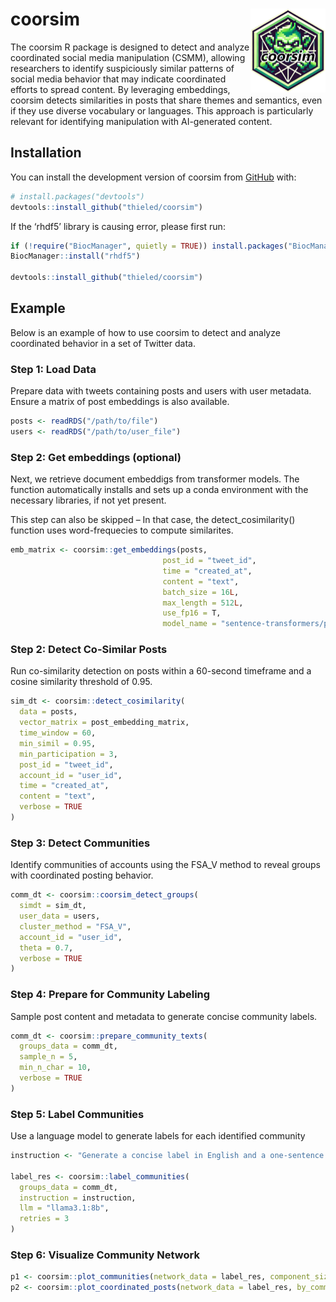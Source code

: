 
<!-- README.md is generated from README.Rmd. Please edit that file -->

# coorsim <img src="man/figures/logo.png" align="right" height="134" alt="" />

<!-- badges: start -->
<!-- badges: end -->

The coorsim R package is designed to detect and analyze coordinated
social media manipulation (CSMM), allowing researchers to identify
suspiciously similar patterns of social media behavior that may indicate
coordinated efforts to spread content. By leveraging embeddings, coorsim
detects similarities in posts that share themes and semantics, even if
they use diverse vocabulary or languages. This approach is particularly
relevant for identifying manipulation with AI-generated content.

## Installation

You can install the development version of coorsim from
[GitHub](https://github.com/) with:

``` r
# install.packages("devtools")
devtools::install_github("thieled/coorsim")
```

If the ‘rhdf5’ library is causing error, please first run:

``` r
if (!require("BiocManager", quietly = TRUE)) install.packages("BiocManager")
BiocManager::install("rhdf5")

devtools::install_github("thieled/coorsim")
```

## Example

Below is an example of how to use coorsim to detect and analyze
coordinated behavior in a set of Twitter data.

### Step 1: Load Data

Prepare data with tweets containing posts and users with user metadata.
Ensure a matrix of post embeddings is also available.

``` r
posts <- readRDS("/path/to/file")
users <- readRDS("/path/to/user_file")
```

### Step 2: Get embeddings (optional)

Next, we retrieve document embeddigs from transformer models. The
function automatically installs and sets up a conda environment with the
necessary libraries, if not yet present.

This step can also be skipped – In that case, the detect_cosimilarity()
function uses word-frequecies to compute similarites.

``` r
emb_matrix <- coorsim::get_embeddings(posts,
                                  post_id = "tweet_id", 
                                  time = "created_at",
                                  content = "text",
                                  batch_size = 16L, 
                                  max_length = 512L, 
                                  use_fp16 = T,
                                  model_name = "sentence-transformers/paraphrase-multilingual-MiniLM-L12-v2")
```

### Step 2: Detect Co-Similar Posts

Run co-similarity detection on posts within a 60-second timeframe and a
cosine similarity threshold of 0.95.

``` r
sim_dt <- coorsim::detect_cosimilarity(
  data = posts,
  vector_matrix = post_embedding_matrix,
  time_window = 60,
  min_simil = 0.95,
  min_participation = 3,
  post_id = "tweet_id",
  account_id = "user_id",
  time = "created_at",
  content = "text",
  verbose = TRUE
)
```

### Step 3: Detect Communities

Identify communities of accounts using the FSA_V method to reveal groups
with coordinated posting behavior.

``` r
comm_dt <- coorsim::coorsim_detect_groups(
  simdt = sim_dt,
  user_data = users,
  cluster_method = "FSA_V",
  account_id = "user_id",
  theta = 0.7,
  verbose = TRUE
)
```

### Step 4: Prepare for Community Labeling

Sample post content and metadata to generate concise community labels.

``` r
comm_dt <- coorsim::prepare_community_texts(
  groups_data = comm_dt,
  sample_n = 5,
  min_n_char = 10,
  verbose = TRUE
)
```

### Step 5: Label Communities

Use a language model to generate labels for each identified community

``` r
instruction <- "Generate a concise label in English and a one-sentence description that summarizes the themes, tone, and regional focus of this community of Twitter users. The account names, locations, short bios, and sampled posts are provided below. Use '[LABEL:]' for the label and '[DESCRIPTION:]' for the description. Provide no additional output."

label_res <- coorsim::label_communities(
  groups_data = comm_dt,
  instruction = instruction,
  llm = "llama3.1:8b",
  retries = 3
)
```

### Step 6: Visualize Community Network

``` r
p1 <- coorsim::plot_communities(network_data = label_res, component_size_threshold = 3)
p2 <- coorsim::plot_coordinated_posts(network_data = label_res, by_community = TRUE)
```
